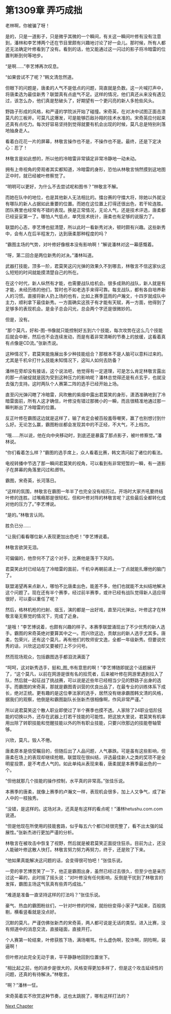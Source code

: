 # 第1309章 弄巧成拙

老林啊，你被骗了呀！

是的，只是一道影子，只是微乎其微的一个瞬间，有关这一瞬间叶修有没有注意到，潘林和李艺博两个还在节目里颇有兴趣地讨论了好一会儿。那时候，所有人都还无法确定叶修看到了没有。看到的话，他又能通过这一闪过的影子将冷暗雷的位置判断到何等地步。

“是啊……”李艺博再次叹息。

“如果尝试不了呢？”韩文清忽然道。

但眼下的问题是，唐柔的人气不是低点的问题，简直就是负数。这一片喊打声中，将唐柔选为最佳新秀？联盟真有点底气不足。这样的情况，他们真还从来没有遇见过，该怎么办，他们真是愁破头了，好期望有一个更闪亮的新人多抢些风头。

野路子形成的风格，和严谨的学院派开始了碰撞。宋奇英，在对决中试图正面击溃莫凡的三板斧。可莫凡这爆发，可是能够匹敌孙翔的技术水准的。宋奇英应付起来还真有点吃力。每次好容易坚持到觉得就要有机会出现的时候，莫凡总是特别利落地抽身走人。

看着白花花一片的屏幕，林敬言操作也不是，不操作也不是。最终，还是下定决心：忍了！

林敬言是如此想的，所以他的冷暗雷非常镇定非常冷静地一动未动。

拥有上帝视角的旁观者其实都知道，冷暗雷的身形，恐怕从林敬言悄然摸到这地图正中时，就已经被叶修察觉了。

“明明可以更好，为什么不去尝试呢和图书？”林敬言不解。

而她在队中的地位，也是其他新人无法相比的。擂台赛的守擂大将，除她以外就没有哪队的新人占据如此重要的位置。而她在这位置上打得还很出色，若干轮连胜。团队赛里也经常有不错的表现。换是正常情况，无论人气，还是技术评选，唐柔都已经妥妥第一了。哪怕人气低点，单凭技术统计，唐柔也有足够的说服力了。

联盟的心态，李艺博也挺清楚，所以此时一看新秀对决，顿时颇有兴趣。这些新秀中，会有人在后半程发力，达到唐柔那种程度的吗？

“霸图主场的气势，对叶修好像根本没有影响啊！”解说潘林对这一幕感慨着。

“呀，第二回合是两位新秀的对决。”潘林叫道。

武器打技能，顶多一阶，君莫笑这闪光弹的效果久不到哪去，林敬言不信这家伙这么短短的时间就能摸清楚自己的所在。

在这个时代，新人纵然有才能，也需要战队给机会。很多成熟的战队，新人就是有才能，未经历练的他们，暂时也不如老选手来得可靠。每支战队，都有各自培养新人的习惯。直接将新人扔上场的也有，比如上赛季蓝雨的卢瀚文，十四岁就成队中主力，顺利拿下最佳新秀。一方面确实这孩子有才能有天赋，再一方面，他得到了足够多的表现机会。是金子总会闪光，总会两个字还是很微妙的。

但是，没有。

“那个莫凡，好和-图-书像就只能控制好五到六个技能，每次攻势在这么几个技能后就会中断，然后也不会连续发动，而是有着非常清晰的节奏上的放缓，这看着真有点像是CD流。”张新杰说。

这种情况下，君莫笑能施展出多少种技能组合？那根本不是人脑可以意料过来的。尤其是千机伞打什么技能未知情况下，这叫人如何去防备？

潘林在旁却没有接话，这个说法吧，他觉得有一定道理，可是怎么肯定林敬言露出的那一点破绽就是因为受到这种压力的影响呢？潘林总觉得还是有点玄乎，也就没去强力支持。这时两队个人赛第二阵的选手已经开始上场。

直至闪光弹闪瞎了冷暗雷，风吹散的紫烟中露出君莫笑的身形，潇洒准确地到了冷暗雷面前，所有人这才确信，叶修没有错过那微小的一瞬，而且很精准地通过那一瞬判断出了冷暗雷的位置。

反正叶修在霸图这边就是这样了，输了肯定会被百般羞辱嘲笑，赢了也别想讨到什么好。无论怎么赢，霸图粉丝都会发现其中的不正经，不大气，不上档次。

“哦……所以说，他在向中央移动时，到底还是暴露了那点影子，被叶修察觉。”潘林说。

“你们看着怎么样？”霸图的选手席上，众人看着比赛，韩文清问起了诸位的看法。

电视转播中节选了那一瞬间君莫笑的视角，可以看到有非常短暂的一瞬，有一道影子在屏幕的角落里闪过和*图*书。

霸图，宋奇英，长河落日。

“这样的氛围，林敬言在霸图一年半了也完全没有经历过。开场时大家齐吼要终结叶修的连胜。过嘴瘾那是很轻松，但和叶修对阵的林敬言呢？这些最后全都转化成对他的压力了。”李艺博说。

“是的。”林敬言认同。

胜负已分……

“让我们看看哪位新人表现更加出色吧！”李艺博说着。

林敬言欲哭无泪。

可偏偏的，他奈何不了这个对手，比赛他是落于下风的。

君莫笑此时已经站在了冷暗雷的面前，千机伞再朝前递上一丁点就能扎爆他的脑门了。

联盟渴望再来点新人，哪怕不比唐柔出色，能差不多，他们也就能不太纠结地解决这个问题了。现在还有半个赛季，经过前半赛季，或许已经有战队觉得新人适应得很好，可以委以重任了呢？

然后，格林机枪的扫射、烟玉，演的都是一出好戏，直至闪光弹出，叶修这才在林敬言毫无察觉的情况下，完成了近身。

“是哦！”李艺博说着，也颇有兴趣的样子。本赛季联盟涌现出了不少优秀的新人选手。霸图的宋奇英绝对要算其中之一。而兴欣这边，贡献出的新人选手尤其多。唐柔，包荣兴，还有这个莫凡，再有他们的牧师安文逸，全都一年级新秀。但要说优秀的话，兴欣这边却又要被打上不少问号。

然而现场观众，包括霸图选手都泪流满面了

“呵呵，这对新秀选手，挺和_图_书有意思的啊！”李艺博随即就这个话题展开了，“这个莫凡，以前在网游是很有名的拾荒者，后来被叶修在网游里遇到拉入了队，然后就一起征战了挑战赛，可以说是近些年已经相当少见的野路子出身的选手。而霸图的宋奇英，那就是霸图青训营的优良出品了，在最专业的训练体系下成长，绝对正统。更有趣的是这位拳法家的选手，居然没有继承霸图韩文清的风格，据我们的观察，他倒是和霸图副队长张新杰很相像啊，作风非常严谨。”

所以说君莫笑这个散人职业即使过了半个赛季也摸不透。人家除了24职业低阶技能的切换以外，还存在武器上打若干技能的可能性。把这放大里说，君莫笑有机率用出除了转职技能和觉醒技能以外的所有职业技能，只要兴欣那边的技能卷轴管够。

兴欣，莫凡，毁人不倦。

唐柔原本是倍受瞩目的，但随后出了人品问题，人气暴跌。可是虽有这些影响，但唐柔在场上的表现却继续抢眼。联盟现在很纠结，评选最佳新人之类的奖项不是全明星投票，是不考虑人气的。如此单纯从表现来看，唐柔就是本赛季最出色的一个。

“但他就那几个技能的操作控制，水平真的非常高。”张佳乐说。

本赛季的唐柔，就像上赛季的卢瀚文一样，表现机会很多，加上人又争气，成了新人中的一枝独秀。

“没错，是这样的。这场对决，还真是有这样的看点呢！”潘林hetushu.com.com说道。

“但是他现在所使用的技能套路，似乎每五六个都已经很完整了，看不出太强的延展性。”张新杰进行更加严谨的分析。

林敬言在被攻击中恢复了视野，然后就是被君莫笑正面捉住狂杀。目前为止，还没人能破叶修这散人快打。林敬言努力努力再努力，终于，还是败了下来。

“他如果真能解决这问题的话，会变得很可怕吧！”张佳乐说。

一旁的李艺博苦笑了一下，他正是霸图出身，虽然已经过去很久，但至少也是亲历过这一幕的，此时摇了摇头说：“对叶修没有任何影响，反倒是干扰到了林敬言的发挥，霸图主场这气氛真有些弄巧成拙。”

“难道是准备一直坚持这样的打法吗？”张佳乐说。

豪气、热血的霸图粉丝们，一针对叶修的时候，就纷纷变得小家子气起来，百般挑剔，横看竖看就是没点好。

沉默的莫凡，严谨仿佛张新杰的宋奇英，两人都可说是无话的类型。进入比赛，没有频道中的消息交流，直接碰面，直接开打。

个人赛第一轮结束，叶修获胜下场，满场嘲骂。什么虚伪啊，狡诈啊，阴险啊，装逼啊！

但叶修对此完全无动于衷，平平静静地回到位置坐下。

“相比起之前，他的进步是很大的，风格变得更加多样了，但是这个攻击延续性的问题，还真的有待解决。”林敬言。

“啊？”潘林一怔。

宋奇英着实不欣赏这种节奏，这也太跳脱了，哪有这样打法的？



[Next Chapter](%E7%AC%AC1310%E7%AB%A0%20%E6%9C%89%E5%BE%97%E6%94%B9%E8%BF%9B.md)